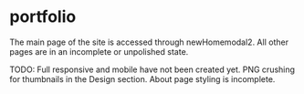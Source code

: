 portfolio
=========

The main page of the site is accessed through newHomemodal2. All other pages are in an incomplete or unpolished state. 

TODO:
Full responsive and mobile have not been created yet.
PNG crushing for thumbnails in the Design section. 
About page styling is incomplete.